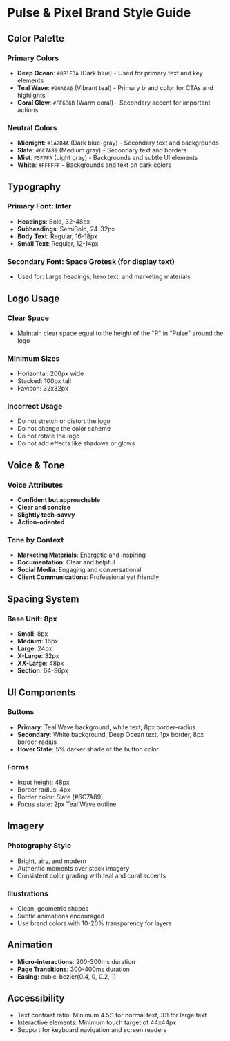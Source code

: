 # Pulse & Pixel Brand Style Guide

## Color Palette

### Primary Colors
- **Deep Ocean**: `#0B1F3A` (Dark blue) - Used for primary text and key elements
- **Teal Wave**: `#00A6A6` (Vibrant teal) - Primary brand color for CTAs and highlights
- **Coral Glow**: `#FF6B6B` (Warm coral) - Secondary accent for important actions

### Neutral Colors
- **Midnight**: `#1A2B4A` (Dark blue-gray) - Secondary text and backgrounds
- **Slate**: `#6C7A89` (Medium gray) - Secondary text and borders
- **Mist**: `F5F7FA` (Light gray) - Backgrounds and subtle UI elements
- **White**: `#FFFFFF` - Backgrounds and text on dark colors

## Typography

### Primary Font: Inter
- **Headings**: Bold, 32-48px
- **Subheadings**: SemiBold, 24-32px
- **Body Text**: Regular, 16-18px
- **Small Text**: Regular, 12-14px

### Secondary Font: Space Grotesk (for display text)
- Used for: Large headings, hero text, and marketing materials

## Logo Usage

### Clear Space
- Maintain clear space equal to the height of the "P" in "Pulse" around the logo

### Minimum Sizes
- Horizontal: 200px wide
- Stacked: 100px tall
- Favicon: 32x32px

### Incorrect Usage
- Do not stretch or distort the logo
- Do not change the color scheme
- Do not rotate the logo
- Do not add effects like shadows or glows

## Voice & Tone

### Voice Attributes
- **Confident but approachable**
- **Clear and concise**
- **Slightly tech-savvy**
- **Action-oriented**

### Tone by Context
- **Marketing Materials**: Energetic and inspiring
- **Documentation**: Clear and helpful
- **Social Media**: Engaging and conversational
- **Client Communications**: Professional yet friendly

## Spacing System

### Base Unit: 8px
- **Small**: 8px
- **Medium**: 16px
- **Large**: 24px
- **X-Large**: 32px
- **XX-Large**: 48px
- **Section**: 64-96px

## UI Components

### Buttons
- **Primary**: Teal Wave background, white text, 8px border-radius
- **Secondary**: White background, Deep Ocean text, 1px border, 8px border-radius
- **Hover State**: 5% darker shade of the button color

### Forms
- Input height: 48px
- Border radius: 4px
- Border color: Slate (#6C7A89)
- Focus state: 2px Teal Wave outline

## Imagery

### Photography Style
- Bright, airy, and modern
- Authentic moments over stock imagery
- Consistent color grading with teal and coral accents

### Illustrations
- Clean, geometric shapes
- Subtle animations encouraged
- Use brand colors with 10-20% transparency for layers

## Animation
- **Micro-interactions**: 200-300ms duration
- **Page Transitions**: 300-400ms duration
- **Easing**: cubic-bezier(0.4, 0, 0.2, 1)

## Accessibility
- Text contrast ratio: Minimum 4.5:1 for normal text, 3:1 for large text
- Interactive elements: Minimum touch target of 44x44px
- Support for keyboard navigation and screen readers
